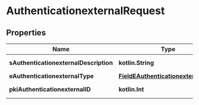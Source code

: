 
# AuthenticationexternalRequest

## Properties
| Name | Type | Description | Notes |
| ------------ | ------------- | ------------- | ------------- |
| **sAuthenticationexternalDescription** | **kotlin.String** | The description of the Authenticationexternal |  |
| **eAuthenticationexternalType** | [**FieldEAuthenticationexternalType**](FieldEAuthenticationexternalType.md) |  |  |
| **pkiAuthenticationexternalID** | **kotlin.Int** | The unique ID of the Authenticationexternal |  [optional] |



